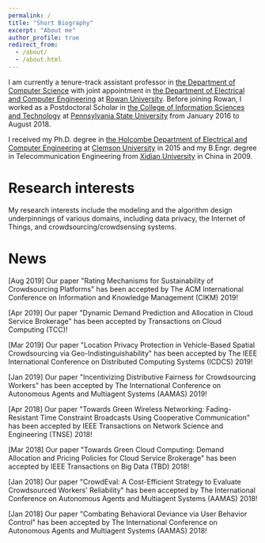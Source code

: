 ```yaml
---
permalink: /
title: "Short Biography"
excerpt: "About me"
author_profile: true
redirect_from: 
  - /about/
  - /about.html
---
```


I am currently a tenure-track assistant professor in [the Department of Computer Science](https://academics.rowan.edu/csm/departments/cs/index.html) with joint appointment in [the Department of Electrical and Computer Engineering](https://academics.rowan.edu/engineering/programs/electricalcomputer/index.html) at [Rowan University](https://www.rowan.edu/home/). Before joining Rowan, I worked as a Postdoctoral Scholar in [the College of Information Sciences and Technology](https://ist.psu.edu/) at [Pennsylvania State University](http://www.psu.edu/) from January 2016 to August 2018.

I received my Ph.D. degree in [the Holcombe Department of Electrical and Computer Engineering](http://www.clemson.edu/ces/departments/ece/) at [Clemson University](http://www.clemson.edu/) in 2015 and my B.Engr. degree in Telecommunication Engineering from [Xidian University](http://www.xidian.edu.cn/) in China in 2009.

Research interests
======
My research interests include the modeling and the algorithm design underpinnings of various domains, including data privacy, the Internet of Things, and crowdsourcing/crowdsensing systems.

News
======

[Aug 2019] Our paper "Rating Mechanisms for Sustainability of Crowdsourcing Platforms" has been accepted by The ACM International Conference on Information and Knowledge Management (CIKM) 2019!

[Apr 2019] Our paper "Dynamic Demand Prediction and Allocation in Cloud Service Brokerage" has been accepted by Transactions on Cloud Computing (TCC)!

[Mar 2019] Our paper "Location Privacy Protection in Vehicle-Based Spatial Crowdsourcing via Geo-Indistinguishability" has been accepted by The IEEE International Conference on Distributed Computing Systems (ICDCS) 2019!

[Jan 2019] Our paper "Incentivizing Distributive Fairness for Crowdsourcing Workers" has been accepted by The International Conference on Autonomous Agents and Multiagent Systems (AAMAS) 2019!

[Apr 2018] Our paper "Towards Green Wireless Networking: Fading-Resistant Time Constraint Broadcasts Using Cooperative Communication" has been accepted by IEEE Transactions on Network Science and Engineering (TNSE) 2018!

[Mar 2018] Our paper "Towards Green Cloud Computing: Demand Allocation and Pricing Policies for Cloud Service Brokerage" has been accepted by IEEE Transactions on Big Data (TBD) 2018!

[Jan 2018] Our paper "CrowdEval: A Cost-Efficient Strategy to Evaluate Crowdsourced Workers' Reliability" has been accepted by The International Conference on Autonomous Agents and Multiagent Systems (AAMAS) 2018!

[Jan 2018] Our paper "Combating Behavioral Deviance via User Behavior Control" has been accepted by The International Conference on Autonomous Agents and Multiagent Systems (AAMAS) 2018!
